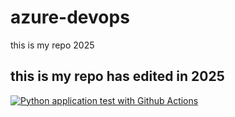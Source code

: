 # azure-devops

this is my repo 2025
## this is my repo has edited in 2025

[![Python application test with Github Actions](https://github.com/mohamed-elmatary/azure-devops-2025/actions/workflows/main.yml/badge.svg)](https://github.com/mohamed-elmatary/azure-devops-2025/actions/workflows/main.yml)
